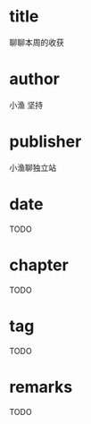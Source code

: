 # title
聊聊本周的收获

# author
小渔 坚持

# publisher
小渔聊独立站

# date
TODO

# chapter
TODO

# tag
TODO

# remarks
TODO
